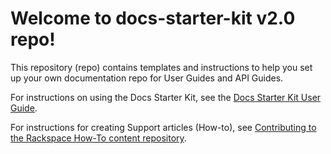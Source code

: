 
# Welcome to docs-starter-kit v2.0 repo!

This repository (repo) contains templates and instructions to help you set
up your own documentation repo for User Guides and API Guides.

For instructions on using the Docs Starter Kit, see the
[Docs Starter Kit User Guide](https://pages.github.rackspace.com/IX/docs-starter-kit-user-guide).

For instructions for creating Support articles (How-to), see
[Contributing to the Rackspace How-To content repository](https://github.com/rackerlabs/rackspace-how-to/blob/master/CONTRIBUTING.md).
